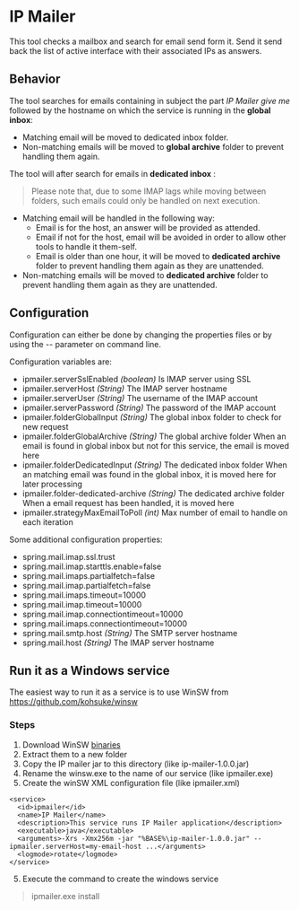 # IP Mailer

This tool checks a mailbox and search for email send form it. Send it send back the list of active interface with their associated IPs as answers.

## Behavior
The tool searches for emails containing in subject the part *IP Mailer give me* followed by the hostname on which the service is running in the **global inbox**:

- Matching email will be moved to dedicated inbox folder.
- Non-matching emails will be moved to **global archive** folder to prevent handling them again.

The tool will after search for emails in **dedicated inbox** :
> Please note that, due to some IMAP lags while moving between folders, such emails could only be handled on next execution.

- Matching email will be handled in the following way:
  - Email is for the host, an answer will be provided as attended. 
  - Email if not for the host, email will be avoided in order to allow other tools to handle it them-self.
  - Email is older than one hour, it will be moved to **dedicated archive** folder to prevent handling them again as they are unattended.
- Non-matching emails will be moved to **dedicated archive** folder to prevent handling them again as they are unattended.

## Configuration
Configuration can either be done by changing the properties files or by using the *--* parameter on command line.

Configuration variables are:

* ipmailer.serverSslEnabled *(boolean)* Is IMAP server using SSL
* ipmailer.serverHost *(String)* The IMAP server hostname
* ipmailer.serverUser *(String)* The username of the IMAP account
* ipmailer.serverPassword *(String)* The password of the IMAP account
* ipmailer.folderGlobalInput *(String)* The global inbox folder to check for new request
* ipmailer.folderGlobalArchive *(String)* The global archive folder When an email is found in global inbox but not for this service, the email is moved here
* ipmailer.folderDedicatedInput *(String)* The dedicated inbox folder When an matching email was found in the global inbox, it is moved here for later processing
* ipmailer.folder-dedicated-archive *(String)* The dedicated archive folder When a email request has been handled, it is moved here
* ipmailer.strategyMaxEmailToPoll *(int)* Max number of email to handle on each iteration

Some additional configuration properties:

* spring.mail.imap.ssl.trust
* spring.mail.imap.starttls.enable=false
* spring.mail.imaps.partialfetch=false
* spring.mail.imap.partialfetch=false
* spring.mail.imaps.timeout=10000
* spring.mail.imap.timeout=10000
* spring.mail.imap.connectiontimeout=10000
* spring.mail.imaps.connectiontimeout=10000
* spring.mail.smtp.host *(String)* The SMTP server hostname
* spring.mail.host *(String)* The IMAP server hostname


## Run it as a Windows service
The easiest way to run it as a service is to use WinSW  from https://github.com/kohsuke/winsw

### Steps
1. Download WinSW [binaries](http://repo.jenkins-ci.org/releases/com/sun/winsw/winsw/)
2. Extract them to a new folder
3. Copy the IP mailer jar to this directory (like ip-mailer-1.0.0.jar)
4. Rename the winsw.exe to the name of our service (like ipmailer.exe)
5. Create the winSW XML configuration file (like ipmailer.xml)
```
<service>
  <id>ipmailer</id>
  <name>IP Mailer</name>
  <description>This service runs IP Mailer application</description>
  <executable>java</executable>
  <arguments>-Xrs -Xmx256m -jar "%BASE%\ip-mailer-1.0.0.jar" --ipmailer.serverHost=my-email-host ...</arguments>
  <logmode>rotate</logmode>
</service>
```
5. Execute the command to create the windows service
> ipmailer.exe install
